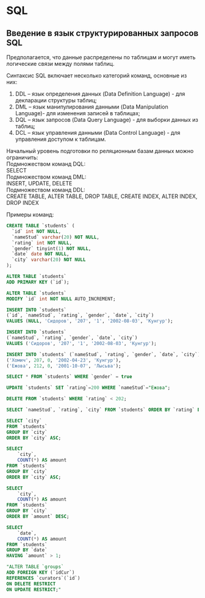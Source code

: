 # SQL

## Введение в язык структурированных запросов SQL

Предполагается, что данные распределены по таблицам и могут иметь логические связи между полями таблиц.  

Синтаксис SQL включает несколько категорий команд, основные из них:  

1) DDL – язык определения данных (Data Definition Language) - для декларации структуры таблиц;  
2) DML – язык манипулирования данными (Data Manipulation Language)- для изменения записей в таблицах;  
3) DQL – язык запросов (Data Query Language) - для выборки данных из таблиц;  
4) DCL – язык управления данными (Data Control Language) - для управления доступом к таблицам.  

Начальный уровень подготовки по реляционным базам данных можно ограничить:  
Подмножеством команд DQL:  
SELECT  
Подмножеством команд DML:  
INSERT, UPDATE, DELETE  
Подмножеством команд DDL:  
CREATE TABLE, ALTER TABLE, DROP TABLE, CREATE INDEX, ALTER INDEX, DROP INDEX  

Примеры команд:

```SQL
CREATE TABLE `students` (
  `id` int NOT NULL,
  `nameStud` varchar(20) NOT NULL,
  `rating` int NOT NULL,
  `gender` tinyint(1) NOT NULL,
  `date` date NOT NULL,
  `city` varchar(20) NOT NULL
);
```

```SQL
ALTER TABLE `students`
ADD PRIMARY KEY (`id`);

ALTER TABLE `students`
MODIFY `id` int NOT NULL AUTO_INCREMENT;
```

```SQL
INSERT INTO `students` 
(`id`, `nameStud`, `rating`, `gender`, `date`, `city`) 
VALUES (NULL, 'Сидоров', '207', '1', '2002-08-03', 'Кунгур');
```

```SQL
INSERT INTO `students` 
(`nameStud`, `rating`, `gender`, `date`, `city`) 
VALUES ('Сидоров', '207', '1', '2002-08-03', 'Кунгур');
```

```SQL
INSERT INTO `students` (`nameStud`, `rating`, `gender`, `date`, `city`) VALUES
('Хомич', 207, 0, '2002-04-23', 'Кунгур'),
('Ежова', 212, 0, '2001-10-07', 'Лысьва');
```

```SQL
SELECT * FROM `students` WHERE `gender` = true
```

```SQL
UPDATE `students` SET `rating`=200 WHERE `nameStud`="Ежова";
```

```SQL
DELETE FROM `students` WHERE `rating` < 202;
```

```SQL
SELECT `nameStud`, `rating`, `city` FROM `students` ORDER BY `rating` DESC;
```

```SQL
SELECT `city`
FROM `students`
GROUP BY `city` 
ORDER BY `city` ASC;
```

```SQL
SELECT 
    `city`,
    COUNT(*) AS amount
FROM `students`
GROUP BY `city` 
ORDER BY `city` ASC;
```

```SQL
SELECT 
    `city`,
    COUNT(*) AS amount
FROM `students`
GROUP BY `city` 
ORDER BY `amount` DESC;
```

```SQL
SELECT 
    `date`,
    COUNT(*) AS amount 
FROM `students` 
GROUP BY `date` 
HAVING `amount` > 1;
```

```SQL
"ALTER TABLE `groups` 
ADD FOREIGN KEY (`idCur`) 
REFERENCES `curators`(`id`) 
ON DELETE RESTRICT 
ON UPDATE RESTRICT;"
```
